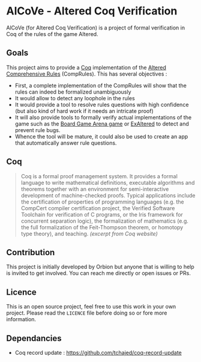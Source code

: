 # AlCoVe - Altered Coq Verification

AlCoVe (for Altered Coq Verification) is a project of formal verification in Coq
of the rules of the game Altered.

## Goals

This project aims to provide a [Coq](https://coq.inria.fr/) implementation of the [Altered](https://www.altered.gg) [Comprehensive Rules](https://altered-prod-eu.s3.eu-west-3.amazonaws.com/downloads/comprehensive-rules/2024_Altered_TCG_Comprehensive_Rules_1.0_EN.pdf)
(CompRules).
This has several objectives :
- First, a complete implementation of the CompRules will show that the rules can indeed be formalized unambiguously
- It would allow to detect any loophole in the rules
- It would provide a tool to resolve rules questions with high confidence (but also kind of hard work if it needs an intricate proof)
- It will also provide tools to formally verify actual implementations of the game such as the [Board Game Arena game](https://fr.boardgamearena.com/gamepanel?game=altered) or [ExAltered](https://wrong-timeline.itch.io/exaltered) to detect and prevent rule bugs.
- Whence the tool will be mature, it could also be used to create an app that automatically answer rule questions.


## Coq

> Coq is a formal proof management system. It provides a formal language to write mathematical definitions, executable algorithms and theorems together with an environment for semi-interactive development of machine-checked proofs. Typical applications include the certification of properties of programming languages (e.g. the CompCert compiler certification project, the Verified Software Toolchain for verification of C programs, or the Iris framework for concurrent separation logic), the formalization of mathematics (e.g. the full formalization of the Feit-Thompson theorem, or homotopy type theory), and teaching. *(excerpt from Coq website)*
	

## Contribution

This project is initially developed by Orbion but anyone that is willing to help is
invited to get involved. You can reach me directly or open issues or PRs.


## Licence

This is an open source project, feel free to use this work in your own project. Please read
the `LICENCE` file before doing so or fore more information.

## Dependancies

- Coq record update : https://github.com/tchajed/coq-record-update 